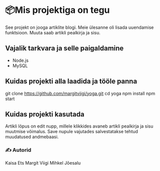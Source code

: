# 📦Mis projektiga on tegu

See projekt on jooga artiklite blogi. Meie ülesanne oli lisada uuendamise funktsioon. Muuta saab artikli pealkirja ja sisu.


## Vajalik tarkvara ja selle paigaldamine

- Node.js
- MySQL


## Kuidas projekti alla laadida ja tööle panna

git clone https://github.com/margitviigi/yoga.git
cd yoga
npm install
npm start

## Kuidas projekti kasutada

Artikli lõpus on edit nupp, millele klikkides avaneb artikli pealkirja ja sisu muutmise võimalus. Save nupule vajutades salvestatakse tehtud muudatused andmebaasi.

### ✍️ Autorid

Kaisa Ets
Margit Viigi
Mihkel Jõesalu


